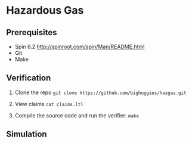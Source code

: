 Hazardous Gas
======

## Prerequisites

- Spin 6.2 http://spinroot.com/spin/Man/README.html
- Git
- Make

## Verification
1. Clone the repo
`git clone https://github.com/bighuggies/hazgas.git`

2. View claims
`cat claims.ltl`

2. Compile the source code and run the verifier:
`make`

## Simulation

